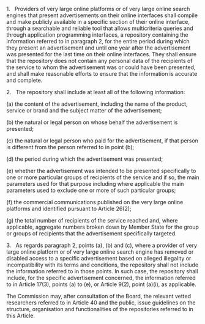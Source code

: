 1.   Providers of very large online platforms or of very large online search engines that present advertisements on their online interfaces shall compile and make publicly available in a specific section of their online interface, through a searchable and reliable tool that allows multicriteria queries and through application programming interfaces, a repository containing the information referred to in paragraph 2, for the entire period during which they present an advertisement and until one year after the advertisement was presented for the last time on their online interfaces. They shall ensure that the repository does not contain any personal data of the recipients of the service to whom the advertisement was or could have been presented, and shall make reasonable efforts to ensure that the information is accurate and complete.

2.   The repository shall include at least all of the following information:

(a) the content of the advertisement, including the name of the product, service or brand and the subject matter of the advertisement;

(b) the natural or legal person on whose behalf the advertisement is presented;

(c) the natural or legal person who paid for the advertisement, if that person is different from the person referred to in point (b);

(d) the period during which the advertisement was presented;

(e) whether the advertisement was intended to be presented specifically to one or more particular groups of recipients of the service and if so, the main parameters used for that purpose including where applicable the main parameters used to exclude one or more of such particular groups;

(f) the commercial communications published on the very large online platforms and identified pursuant to Article 26(2);

(g) the total number of recipients of the service reached and, where applicable, aggregate numbers broken down by Member State for the group or groups of recipients that the advertisement specifically targeted.

3.   As regards paragraph 2, points (a), (b) and (c), where a provider of very large online platform or of very large online search engine has removed or disabled access to a specific advertisement based on alleged illegality or incompatibility with its terms and conditions, the repository shall not include the information referred to in those points. In such case, the repository shall include, for the specific advertisement concerned, the information referred to in Article 17(3), points (a) to (e), or Article 9(2), point (a)(i), as applicable.

The Commission may, after consultation of the Board, the relevant vetted researchers referred to in Article 40 and the public, issue guidelines on the structure, organisation and functionalities of the repositories referred to in this Article.